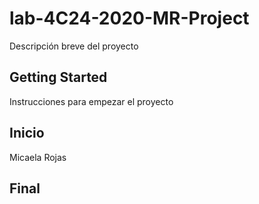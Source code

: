 # lab-4C24-2020-MR-Project 
Descripción breve del proyecto
## Getting Started
Instrucciones para empezar el proyecto
## Inicio
Micaela Rojas
## Final

